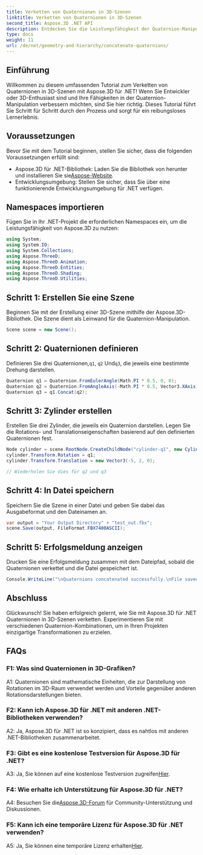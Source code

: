 ```yaml
---
title: Verketten von Quaternionen in 3D-Szenen
linktitle: Verketten von Quaternionen in 3D-Szenen
second_title: Aspose.3D .NET API
description: Entdecken Sie die Leistungsfähigkeit der Quaternion-Manipulation in 3D-Szenen mit Aspose.3D für .NET. Lernen Sie Schritt für Schritt, Quaternionen für immersive Transformationen zu verketten.
type: docs
weight: 11
url: /de/net/geometry-and-hierarchy/concatenate-quaternions/
---
```

## Einführung

Willkommen zu diesem umfassenden Tutorial zum Verketten von Quaternionen in 3D-Szenen mit Aspose.3D für .NET! Wenn Sie Entwickler oder 3D-Enthusiast sind und Ihre Fähigkeiten in der Quaternion-Manipulation verbessern möchten, sind Sie hier richtig. Dieses Tutorial führt Sie Schritt für Schritt durch den Prozess und sorgt für ein reibungsloses Lernerlebnis.

## Voraussetzungen

Bevor Sie mit dem Tutorial beginnen, stellen Sie sicher, dass die folgenden Voraussetzungen erfüllt sind:

-  Aspose.3D für .NET-Bibliothek: Laden Sie die Bibliothek von herunter und installieren Sie sie[Aspose-Website](https://releases.aspose.com/3d/net/).
- Entwicklungsumgebung: Stellen Sie sicher, dass Sie über eine funktionierende Entwicklungsumgebung für .NET verfügen.

## Namespaces importieren

Fügen Sie in Ihr .NET-Projekt die erforderlichen Namespaces ein, um die Leistungsfähigkeit von Aspose.3D zu nutzen:

```csharp
using System;
using System.IO;
using System.Collections;
using Aspose.ThreeD;
using Aspose.ThreeD.Animation;
using Aspose.ThreeD.Entities;
using Aspose.ThreeD.Shading;
using Aspose.ThreeD.Utilities;
```

## Schritt 1: Erstellen Sie eine Szene

Beginnen Sie mit der Erstellung einer 3D-Szene mithilfe der Aspose.3D-Bibliothek. Die Szene dient als Leinwand für die Quaternion-Manipulation.

```csharp
Scene scene = new Scene();
```

## Schritt 2: Quaternionen definieren

 Definieren Sie drei Quaternionen,`q1`, `q2` Und`q3`, die jeweils eine bestimmte Drehung darstellen.

```csharp
Quaternion q1 = Quaternion.FromEulerAngle(Math.PI * 0.5, 0, 0);
Quaternion q2 = Quaternion.FromAngleAxis(-Math.PI * 0.5, Vector3.XAxis);
Quaternion q3 = q1.Concat(q2);
```

## Schritt 3: Zylinder erstellen

Erstellen Sie drei Zylinder, die jeweils ein Quaternion darstellen. Legen Sie die Rotations- und Translationseigenschaften basierend auf den definierten Quaternionen fest.

```csharp
Node cylinder = scene.RootNode.CreateChildNode("cylinder-q1", new Cylinder(0.1, 1, 2));
cylinder.Transform.Rotation = q1;
cylinder.Transform.Translation = new Vector3(-5, 2, 0);

// Wiederholen Sie dies für q2 und q3
```

## Schritt 4: In Datei speichern

Speichern Sie die Szene in einer Datei und geben Sie dabei das Ausgabeformat und den Dateinamen an.

```csharp
var output = "Your Output Directory" + "test_out.fbx";
scene.Save(output, FileFormat.FBX7400ASCII);
```

## Schritt 5: Erfolgsmeldung anzeigen

Drucken Sie eine Erfolgsmeldung zusammen mit dem Dateipfad, sobald die Quaternionen verkettet und die Datei gespeichert ist.

```csharp
Console.WriteLine("\nQuaternions concatenated successfully.\nFile saved at " + output);
```

## Abschluss

Glückwunsch! Sie haben erfolgreich gelernt, wie Sie mit Aspose.3D für .NET Quaternionen in 3D-Szenen verketten. Experimentieren Sie mit verschiedenen Quaternion-Kombinationen, um in Ihren Projekten einzigartige Transformationen zu erzielen.

## FAQs

### F1: Was sind Quaternionen in 3D-Grafiken?

A1: Quaternionen sind mathematische Einheiten, die zur Darstellung von Rotationen im 3D-Raum verwendet werden und Vorteile gegenüber anderen Rotationsdarstellungen bieten.

### F2: Kann ich Aspose.3D für .NET mit anderen .NET-Bibliotheken verwenden?

A2: Ja, Aspose.3D für .NET ist so konzipiert, dass es nahtlos mit anderen .NET-Bibliotheken zusammenarbeitet.

### F3: Gibt es eine kostenlose Testversion für Aspose.3D für .NET?

 A3: Ja, Sie können auf eine kostenlose Testversion zugreifen[Hier](https://releases.aspose.com/).

### F4: Wie erhalte ich Unterstützung für Aspose.3D für .NET?

 A4: Besuchen Sie die[Aspose.3D-Forum](https://forum.aspose.com/c/3d/18) für Community-Unterstützung und Diskussionen.

### F5: Kann ich eine temporäre Lizenz für Aspose.3D für .NET verwenden?

 A5: Ja, Sie können eine temporäre Lizenz erhalten[Hier](https://purchase.aspose.com/temporary-license/).